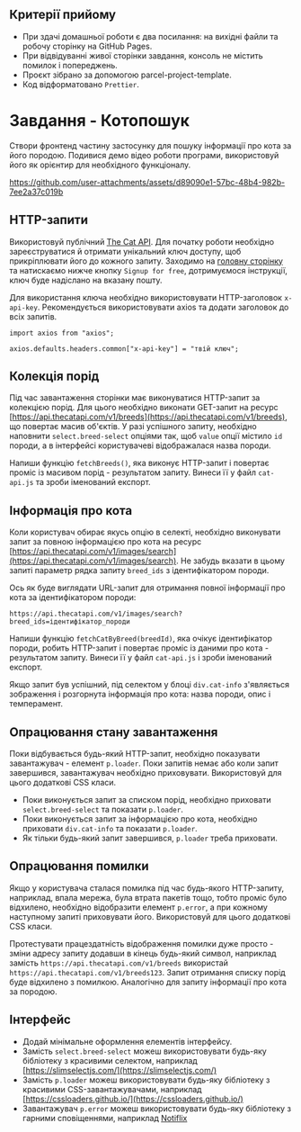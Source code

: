## Критерії прийому

- При здачі домашньої роботи є два посилання: на вихідні файли та робочу
  сторінку на GitHub Pages.
- При відвідуванні живої сторінки завдання, консоль не містить помилок і
  попереджень.
- Проєкт зібрано за допомогою parcel-project-template.
- Код відформатовано `Prettier`.

# Завдання - Котопошук

Створи фронтенд частину застосунку для пошуку інформації про кота за його
породою. Подивися демо відео роботи програми, використовуй його як орієнтир для
необхідного функціоналу.

https://github.com/user-attachments/assets/d89090e1-57bc-48b4-982b-7ee2a37c019b

## HTTP-запити

Використовуй публічний [The Cat API](https://thecatapi.com/). Для початку роботи
необхідно зареєструватися й отримати унікальний ключ доступу, щоб прикріплювати
його до кожного запиту. Заходимо на [головну сторінку](https://thecatapi.com/)
та натискаємо нижче кнопку `Signup for free`, дотримуємося інструкції, ключ буде
надіслано на вказану пошту.

Для використання ключа необхідно використовувати HTTP-заголовок `x-api-key`.
Рекомендується використовувати axios та додати заголовок до всіх запитів.

```
import axios from "axios";

axios.defaults.headers.common["x-api-key"] = "твій ключ";
```

## Колекція порід

Під час завантаження сторінки має виконуватися HTTP-запит за колекцією порід.
Для цього необхідно виконати GET-запит на ресурс
[https://api.thecatapi.com/v1/breeds](https://api.thecatapi.com/v1/breeds), що
повертає масив об'єктів. У разі успішного запиту, необхідно наповнити
`select.breed-select` опціями так, щоб `value` опції містило `id` породи, а в
інтерфейсі користувачеві відображалася назва породи.

Напиши функцію `fetchBreeds()`, яка виконує HTTP-запит і повертає проміс
із масивом порід - результатом запиту. Винеси її у файл `cat-api.js` та зроби
іменований експорт.

## Інформація про кота

Коли користувач обирає якусь опцію в селекті, необхідно виконувати запит за
повною інформацією про кота на ресурс
[https://api.thecatapi.com/v1/images/search](https://api.thecatapi.com/v1/images/search).
Не забудь вказати в цьому запиті параметр рядка запиту `breed_ids` з
ідентифікатором породи.

Ось як буде виглядати URL-запит для отримання повної інформації про кота за
ідентифікатором породи:

```
https://api.thecatapi.com/v1/images/search?breed_ids=ідентифікатор_породи
```

Напиши функцію `fetchCatByBreed(breedId)`, яка очікує ідентифікатор
породи, робить HTTP-запит і повертає проміс із даними про кота - результатом
запиту. Винеси її у файл `cat-api.js` і зроби іменований експорт.

Якщо запит був успішний, під селектом у блоці `div.cat-info` з'являється
зображення і розгорнута інформація про кота: назва породи, опис і темперамент.

## Опрацювання стану завантаження

Поки відбувається будь-який HTTP-запит, необхідно показувати завантажувач -
елемент `p.loader`. Поки запитів немає або коли запит завершився, завантажувач
необхідно приховувати. Використовуй для цього додаткові CSS класи.

- Поки виконується запит за списком порід, необхідно приховати
  `select.breed-select` та показати `p.loader`.
- Поки виконується запит за інформацією про кота, необхідно приховати
  `div.cat-info` та показати `p.loader`.
- Як тільки будь-який запит завершився, `p.loader` треба приховати.

## Опрацювання помилки

Якщо у користувача сталася помилка під час будь-якого HTTP-запиту, наприклад,
впала мережа, була втрата пакетів тощо, тобто проміс було відхилено, необхідно
відобразити елемент `p.error`, а при кожному наступному запиті приховувати його.
Використовуй для цього додаткові CSS класи.

Протестувати працездатність відображення помилки дуже просто - зміни адресу
запиту додавши в кінець будь-який символ, наприклад замість
`https://api.thecatapi.com/v1/breeds` використай
`https://api.thecatapi.com/v1/breeds123`. Запит отримання списку порід буде
відхилено з помилкою. Аналогічно для запиту інформації про кота за породою.

## Інтерфейс

- Додай мінімальне оформлення елементів інтерфейсу.
- Замість `select.breed-select` можеш використовувати будь-яку бібліотеку з
  красивими селектом, наприклад
  [https://slimselectjs.com/](https://slimselectjs.com/)
- Замість `p.loader` можеш використовувати будь-яку бібліотеку з красивими
  CSS-завантажувачами, наприклад
  [https://cssloaders.github.io/](https://cssloaders.github.io/)
- Завантажувач `p.error` можеш використовувати будь-яку бібліотеку з гарними
  сповіщеннями, наприклад
  [Notiflix](https://github.com/notiflix/Notiflix#readme)

